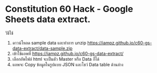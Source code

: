 # Constitution 60 Hack - Google Sheets data extract.

วิธีใช้
1. ดาวน์โหลด sample data และทำการ unzip
https://iampz.github.io/c60-gs-data-extract/data-sample.zip
2. เข้าใช้แอพที่ https://iampz.github.io/c60-gs-data-extract/
3. เลือกอัพไฟล์ html จะเป็นตัว Master หรือ Data ก็ได้
4. แอพจะ Copy ข้อมูลในรูปแบบ JSON และโชว์ Data table ด้านล่าง 
